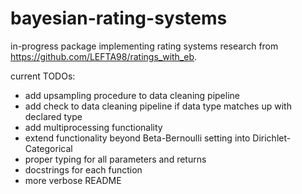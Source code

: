 # bayesian-rating-systems

in-progress package implementing rating systems research from https://github.com/LEFTA98/ratings_with_eb.

current TODOs:

- add upsampling procedure to data cleaning pipeline
- add check to data cleaning pipeline if data type matches up with declared type
- add multiprocessing functionality 
- extend functionality beyond Beta-Bernoulli setting into Dirichlet-Categorical
- proper typing for all parameters and returns
- docstrings for each function
- more verbose README